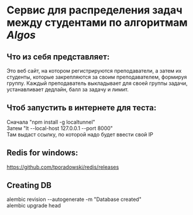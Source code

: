 # Сервис для распределения задач между студентами по алгоритмам *Algos*

## Что из себя представляет:
Это веб сайт, на котором регистрируются преподаватели, а затем их студенты, 
которые закрепляются за своим преподавателем, формируя группу.
Каждый преподаватель выкладывает для своей группы задачи, устанавливает дедлайн, балл за задачу и лимит.

## Чтоб запустить в интернете для теста:
Сначала "npm install -g localtunnel" <br />
Затем "lt --local-host 127.0.0.1 --port 8000" <br />
Там выдаст ссылку, по которой надо будет ввести свой IP

## Redis for windows:
https://github.com/tporadowski/redis/releases

## Creating DB
alembic revision --autogenerate -m "Database created" <br />
alembic upgrade head
